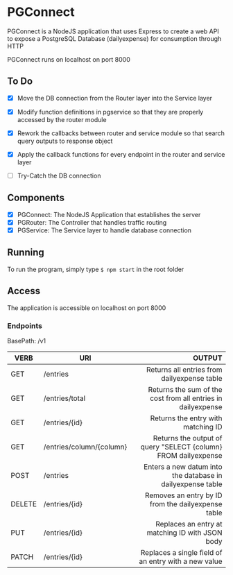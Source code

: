 # PGConnect

PGConnect is a NodeJS application that uses Express to create a web API to expose a PostgreSQL Database (dailyexpense) for consumption through HTTP

PGConnect runs on localhost on port 8000

## To Do
- [x] Move the DB connection from the Router layer into the Service layer
- [x] Modify function definitions in pgservice so that they are properly accessed by the router module
- [x] Rework the callbacks between router and service module so that search query outputs to response object 
- [x] Apply the callback functions for every endpoint in the router and service layer
- [ ] Try-Catch the DB connection



## Components

- [x] PGConnect: The NodeJS Application that establishes the server
- [x] PGRouter: The Controller that handles traffic routing
- [x] PGService: The Service layer to handle database connection 

## Running
To run the program, simply type
`$ npm start`
in the root folder

## Access
The application is accessible on localhost on port 8000

### Endpoints
BasePath: /v1

|VERB   |URI       	    	   |OUTPUT 							     |
|-------|--------------------------|----------------------------------------------------------------:|
|GET	|/entries		   |Returns all entries from dailyexpense table		     	     |
|GET	|/entries/total	   	   |Returns the sum of the cost from all entries in dailyexpense     |
|GET	|/entries/{id}		   |Returns the entry with matching ID				     |		
|GET	|/entries/column/{column}  |Returns the output of query "SELECT {column} FROM dailyexpense   |
|POST	|/entries	 	   |Enters a new datum into the database in dailyexpense table	     |
|DELETE |/entries/{id}		   |Removes an entry by ID from the dailyexpense table		     |
|PUT	|/entries/{id}		   |Replaces an entry at matching ID with JSON body		     |
|PATCH	|/entries/{id}		   |Replaces a single field of an entry with a new value	     |
